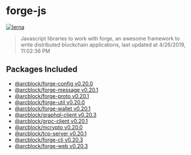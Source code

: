 # forge-js

[![lerna](https://img.shields.io/badge/maintained%20with-lerna-cc00ff.svg)](https://lernajs.io/)

> Javascript libraries to work with forge, an awesome framework to write distributed blockchain applications, last updated at 4/26/2019, 11:02:36 PM

## Packages Included

- [@arcblock/forge-config v0.20.0](./packages/forge-config)
- [@arcblock/forge-message v0.20.1](./packages/forge-message)
- [@arcblock/forge-proto v0.20.1](./packages/forge-proto)
- [@arcblock/forge-util v0.20.0](./packages/forge-util)
- [@arcblock/forge-wallet v0.20.1](./packages/forge-wallet)
- [@arcblock/graphql-client v0.20.3](./packages/graphql-client)
- [@arcblock/grpc-client v0.20.1](./packages/grpc-client)
- [@arcblock/mcrypto v0.20.0](./packages/mcrypto)
- [@arcblock/tcp-server v0.20.1](./packages/tcp-server)
- [@arcblock/forge-cli v0.20.3](./apps/forge-cli)
- [@arcblock/forge-web v0.20.3](./apps/forge-web)
